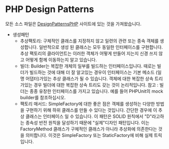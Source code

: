 # PHP Design Patterns


모든 소스 파일은 [DesignPatternsPHP](https://designpatternsphp.readthedocs.io/) 사이트에 있는 것을 가져왔습니다.

* 생성패턴
  * 추상팩토리: 구체적인 클래스를 지정하지 않고 일련의 관련 또는 종속 객체를 생성합니다. 
일반적으로 생성 된 클래스는 모두 동일한 인터페이스를 구현합니다. 
추상 팩토리의 클라이언트는 이러한 객체가 어떻게 만들어 지는지 신경 쓰지 않고 어떻게 함께 이동하는지 알고 있습니다.
  * 빌더: Builder는 복잡한 개체의 일부를 빌드하는 인터페이스입니다.
  때로는 빌더가 빌드하는 것에 대해 더 잘 알고있는 경우이 인터페이스는 기본 메소드 (일명 어댑터)가있는 추상 클래스가 될 수 있습니다.
  객체에 대한 복잡한 상속 트리가있는 경우 빌더에 대한 복잡한 상속 트리도 갖는 것이 논리적입니다.
  참고 : 빌더는 종종 유창한 인터페이스를 가지고 있습니다. 예를 들어 PHPUnit의 mock builder를 참조하십시오.
  * 팩토리 매서드: SimpleFactory에 대한 좋은 점은 객체를 생성하는 다양한 방법을 구현하기 위해 하위 클래스를 만들 수 있다는 것입니다.
  간단한 경우에 이 추상 클래스는 인터페이스 일 수 있습니다.
  이 패턴은 SOLID 원칙에서 "D"라고하는 종속성 반전 원칙을 달성하기 때문에 "실제"디자인 패턴입니다.
  이는 FactoryMethod 클래스가 구체적인 클래스가 아니라 추상화에 의존한다는 것을 의미합니다. 
  이것은 SimpleFactory 또는 StaticFactory에 비해 실제 트릭입니다.
